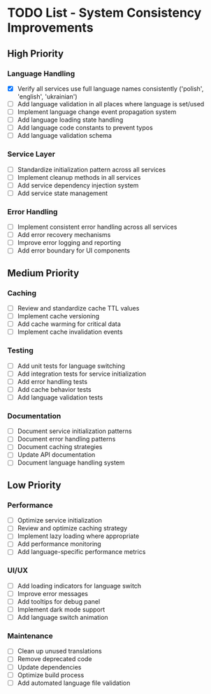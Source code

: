 # TODO List - System Consistency Improvements

## High Priority

### Language Handling
- [x] Verify all services use full language names consistently ('polish', 'english', 'ukrainian')
- [ ] Add language validation in all places where language is set/used
- [ ] Implement language change event propagation system
- [ ] Add language loading state handling
- [ ] Add language code constants to prevent typos
- [ ] Add language validation schema

### Service Layer
- [ ] Standardize initialization pattern across all services
- [ ] Implement cleanup methods in all services
- [ ] Add service dependency injection system
- [ ] Add service state management

### Error Handling
- [ ] Implement consistent error handling across all services
- [ ] Add error recovery mechanisms
- [ ] Improve error logging and reporting
- [ ] Add error boundary for UI components

## Medium Priority

### Caching
- [ ] Review and standardize cache TTL values
- [ ] Implement cache versioning
- [ ] Add cache warming for critical data
- [ ] Implement cache invalidation events

### Testing
- [ ] Add unit tests for language switching
- [ ] Add integration tests for service initialization
- [ ] Add error handling tests
- [ ] Add cache behavior tests
- [ ] Add language validation tests

### Documentation
- [ ] Document service initialization patterns
- [ ] Document error handling patterns
- [ ] Document caching strategies
- [ ] Update API documentation
- [ ] Document language handling system

## Low Priority

### Performance
- [ ] Optimize service initialization
- [ ] Review and optimize caching strategy
- [ ] Implement lazy loading where appropriate
- [ ] Add performance monitoring
- [ ] Add language-specific performance metrics

### UI/UX
- [ ] Add loading indicators for language switch
- [ ] Improve error messages
- [ ] Add tooltips for debug panel
- [ ] Implement dark mode support
- [ ] Add language switch animation

### Maintenance
- [ ] Clean up unused translations
- [ ] Remove deprecated code
- [ ] Update dependencies
- [ ] Optimize build process
- [ ] Add automated language file validation